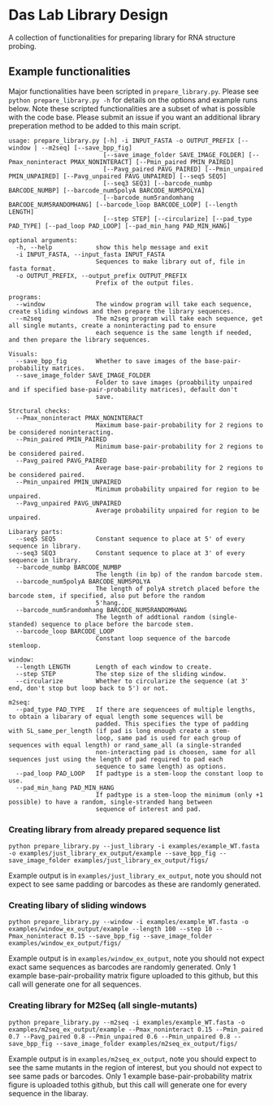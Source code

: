 # Das Lab Library Design

A collection of functionalities for preparing library for RNA structure probing.

## Example functionalities

Major functionalities have been scripted in `prepare_library.py`. Please see `python prepare_library.py -h` for details on the options and example runs below. Note these scripted functionalities are a subset of what is possible with the code base. Please submit an issue if you want an additional library preperation method to be added to this main script.

```
usage: prepare_library.py [-h] -i INPUT_FASTA -o OUTPUT_PREFIX [--window | --m2seq] [--save_bpp_fig]
                          [--save_image_folder SAVE_IMAGE_FOLDER] [--Pmax_noninteract PMAX_NONINTERACT] [--Pmin_paired PMIN_PAIRED]
                          [--Pavg_paired PAVG_PAIRED] [--Pmin_unpaired PMIN_UNPAIRED] [--Pavg_unpaired PAVG_UNPAIRED] [--seq5 SEQ5]
                          [--seq3 SEQ3] [--barcode_numbp BARCODE_NUMBP] [--barcode_num5polyA BARCODE_NUM5POLYA]
                          [--barcode_num5randomhang BARCODE_NUM5RANDOMHANG] [--barcode_loop BARCODE_LOOP] [--length LENGTH]
                          [--step STEP] [--circularize] [--pad_type PAD_TYPE] [--pad_loop PAD_LOOP] [--pad_min_hang PAD_MIN_HANG]

optional arguments:
  -h, --help            show this help message and exit
  -i INPUT_FASTA, --input_fasta INPUT_FASTA
                        Sequences to make library out of, file in fasta format.
  -o OUTPUT_PREFIX, --output_prefix OUTPUT_PREFIX
                        Prefix of the output files.

programs:
  --window              The window program will take each sequence, create sliding windows and then prepare the library sequences.
  --m2seq               The m2seq program will take each sequence, get all single mutants, create a noninteracting pad to ensure
                        each sequence is the same length if needed, and then prepare the library sequences.

Visuals:
  --save_bpp_fig        Whether to save images of the base-pair-probability matrices.
  --save_image_folder SAVE_IMAGE_FOLDER
                        Folder to save images (proabbility unpaired and if specified base-pair-probability matrices), default don't
                        save.

Strctural checks:
  --Pmax_noninteract PMAX_NONINTERACT
                        Maximum base-pair-probability for 2 regions to be considered noninteracting.
  --Pmin_paired PMIN_PAIRED
                        Minimum base-pair-probability for 2 regions to be considered paired.
  --Pavg_paired PAVG_PAIRED
                        Average base-pair-probability for 2 regions to be considered paired.
  --Pmin_unpaired PMIN_UNPAIRED
                        Minimum probability unpaired for region to be unpaired.
  --Pavg_unpaired PAVG_UNPAIRED
                        Average probability unpaired for region to be unpaired.

Libarary parts:
  --seq5 SEQ5           Constant sequence to place at 5' of every sequence in library.
  --seq3 SEQ3           Constant sequence to place at 3' of every sequence in library.
  --barcode_numbp BARCODE_NUMBP
                        The length (in bp) of the random barcode stem.
  --barcode_num5polyA BARCODE_NUM5POLYA
                        The length of polyA stretch placed before the barcode stem, if specified, also put before the random
                        5'hang..
  --barcode_num5randomhang BARCODE_NUM5RANDOMHANG
                        The legnth of addtional random (single-standed) sequence to place before the barcode stem.
  --barcode_loop BARCODE_LOOP
                        Constant loop sequence of the barcode stemloop.

window:
  --length LENGTH       Length of each window to create.
  --step STEP           The step size of the sliding window.
  --circularize         Whether to circularize the sequence (at 3' end, don't stop but loop back to 5') or not.

m2seq:
  --pad_type PAD_TYPE   If there are sequencees of multiple lengths, to obtain a libarary of equal length some sequences will be
                        padded. This specifies the type of padding with SL_same_per_length (if pad is long enough create a stem-
                        loop, same pad is used for each group of sequences with equal length) or rand_same_all (a single-stranded
                        non-interacting pad is choosen, same for all sequences just using the length of pad required to pad each
                        sequence to same length) as options.
  --pad_loop PAD_LOOP   If padtype is a stem-loop the constant loop to use.
  --pad_min_hang PAD_MIN_HANG
                        If padtype is a stem-loop the minimum (only +1 possible) to have a random, single-stranded hang between
                        sequence of interest and pad.
```

### Creating library from already prepared sequence list

```
python prepare_library.py --just_library -i examples/example_WT.fasta -o examples/just_library_ex_output/example --save_bpp_fig --save_image_folder examples/just_library_ex_output/figs/
```

Example output is in `examples/just_library_ex_output`, note you should not expect to see same padding or barcodes as these are randomly generated. 

### Creating libary of sliding windows

```
python prepare_library.py --window -i examples/example_WT.fasta -o examples/window_ex_output/example --length 100 --step 10 --Pmax_noninteract 0.15 --save_bpp_fig --save_image_folder examples/window_ex_output/figs/
```

Example output is in `examples/window_ex_output`, note you should not expect exact same sequences as barcodes are randomly generated. Only 1 example base-pair-probaility matrix figure uploaded to this github, but this call will generate one for all sequences.

### Creating library for M2Seq (all single-mutants)

```
python prepare_library.py --m2seq -i examples/example_WT.fasta -o examples/m2seq_ex_output/example --Pmax_noninteract 0.15 --Pmin_paired 0.7 --Pavg_paired 0.8 --Pmin_unpaired 0.6 --Pmin_unpaired 0.8 --save_bpp_fig --save_image_folder examples/m2seq_ex_output/figs/
```

Example output is in `examples/m2seq_ex_output`, note you should expect to see the same mutants in the region of interest, but you should not expect to see same pads or barcodes. Only 1 example base-pair-probability matrix figure is uploaded tothis github, but this call will generate one for every sequence in the libaray.

